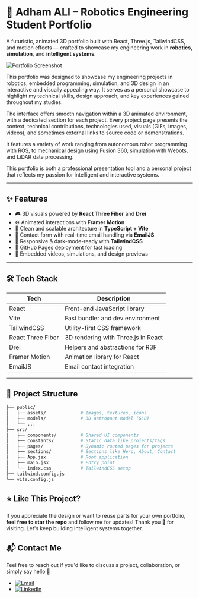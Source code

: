 # 🤖 Adham ALI – Robotics Engineering Student Portfolio

A futuristic, animated 3D portfolio built with React, Three.js, TailwindCSS, and motion effects — crafted to showcase my engineering work in **robotics**, **simulation**, and **intelligent systems**.

![Portfolio Screenshot](https://adhamelkomi.github.io/portfolio/public/assets/website.png)

This portfolio was designed to showcase my engineering projects in robotics, embedded programming, simulation, and 3D design in an interactive and visually appealing way. It serves as a personal showcase to highlight my technical skills, design approach, and key experiences gained throughout my studies.

The interface offers smooth navigation within a 3D animated environment, with a dedicated section for each project. Every project page presents the context, technical contributions, technologies used, visuals (GIFs, images, videos), and sometimes external links to source code or demonstrations.

It features a variety of work ranging from autonomous robot programming with ROS, to mechanical design using Fusion 360, simulation with Webots, and LiDAR data processing.

This portfolio is both a professional presentation tool and a personal project that reflects my passion for intelligent and interactive systems.

---

## ✨ Features

- 🎮 3D visuals powered by **React Three Fiber** and **Drei**
- ⚙️ Animated interactions with **Framer Motion**
- 🧠 Clean and scalable architecture in **TypeScript + Vite**
- 💌 Contact form with real-time email handling via **EmailJS**
- 🎨 Responsive & dark-mode-ready with **TailwindCSS**
- 🚀 GitHub Pages deployment for fast loading
- 🎥 Embedded videos, simulations, and design previews

---

## 🛠 Tech Stack

| Tech              | Description                           |
|-------------------|---------------------------------------|
| React             | Front-end JavaScript library          |
| Vite              | Fast bundler and dev environment      |
| TailwindCSS       | Utility-first CSS framework           |
| React Three Fiber | 3D rendering with Three.js in React   |
| Drei              | Helpers and abstractions for R3F      |
| Framer Motion     | Animation library for React           |
| EmailJS           | Email contact integration             |

---

## 📁 Project Structure

```bash
├── public/
│   ├── assets/             # Images, textures, icons
│   ├── models/             # 3D astronaut model (GLB)
│   └── ...
├── src/
│   ├── components/         # Shared UI components
│   ├── constants/          # Static data like projects/tags
│   ├── pages/              # Dynamic routed pages for projects
│   ├── sections/           # Sections like Hero, About, Contact
│   ├── App.jsx             # Root application
│   ├── main.jsx            # Entry point
│   └── index.css           # TailwindCSS setup
├── tailwind.config.js
└── vite.config.js
```

## ⭐ Like This Project?
If you appreciate the design or want to reuse parts for your own portfolio,
**feel free to star the repo** and follow me for updates!
Thank you 🙏 for visiting.
Let's keep building intelligent systems together.

## 📬 Contact Me

Feel free to reach out if you'd like to discuss a project, collaboration, or simply say hello 👋

- [![Email](https://img.shields.io/badge/Email-adham.ahmedkomi%40gmail.com-D14836?style=flat&logo=gmail&logoColor=white)](mailto:adham.ahmedkomi@gmail.com)
- [![LinkedIn](https://img.shields.io/badge/LinkedIn-Adham%20ALI-0077B5?style=flat&logo=linkedin&logoColor=white)](https://www.linkedin.com/in/adham-ali-b92926303/)




